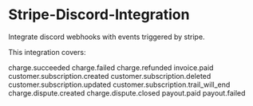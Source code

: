 # Stripe-Discord-Integration
 Integrate discord webhooks with events triggered by stripe.

This integration covers:

  charge.succeeded
  charge.failed
  charge.refunded
  invoice.paid
  customer.subscription.created
  customer.subscription.deleted
  customer.subscription.updated
  customer.subscription.trail_will_end
  charge.dispute.created
  charge.dispute.closed
  payout.paid
  payout.failed
